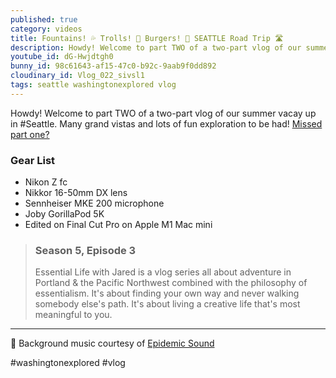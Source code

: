 ```yaml
---
published: true
category: videos
title: Fountains! 💦 Trolls! 👹 Burgers! 🍔 SEATTLE Road Trip 🛣
description: Howdy! Welcome to part TWO of a two-part vlog of our summer vacay up in Seattle. Many grand vistas and lots of fun exploration to be had!
youtube_id: dG-Hwjdtgh0
bunny_id: 98c61643-af15-47c0-b92c-9aab9f0dd892
cloudinary_id: Vlog_022_sivsl1
tags: seattle washingtonexplored vlog
---
```


Howdy! Welcome to part TWO of a two-part vlog of our summer vacay up in #Seattle. Many grand vistas and lots of fun exploration to be had! [Missed part one?](/videos/20210830/seattle-travel-vlog-part-1)

### Gear List

- Nikon Z fc
- Nikkor 16-50mm DX lens
- Sennheiser MKE 200 microphone
- Joby GorillaPod 5K
- Edited on Final Cut Pro on Apple M1 Mac mini

> ### Season 5, Episode 3
> 
> Essential Life with Jared is a vlog series all about adventure in Portland & the Pacific Northwest combined with the philosophy of essentialism. It's about finding your own way and never walking somebody else's path. It's about living a creative life that's most meaningful to you.

----

🎵 Background music courtesy of [Epidemic Sound](https://player.epidemicsound.com)

#washingtonexplored #vlog